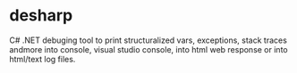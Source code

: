# desharp
C# .NET debuging tool to print structuralized vars, exceptions, stack traces andmore into console, visual studio console, into html web response or into html/text log files.
